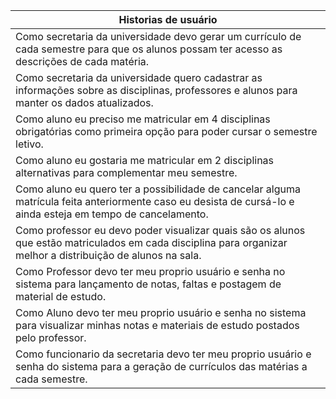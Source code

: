 | Historias de usuário  |
| ------------------- |
|  Como secretaria da universidade  devo gerar um currículo de  cada semestre para que os alunos possam ter acesso as descrições de cada matéria.  |
|  Como secretaria da universidade  quero cadastrar as informações sobre as disciplinas, professores e alunos para manter os dados atualizados.  |
|  Como aluno eu preciso me matricular em 4 disciplinas obrigatórias como primeira opção para poder cursar o semestre letivo.  |
|  Como aluno eu gostaria me matricular em 2 disciplinas alternativas para complementar meu semestre.  |
|  Como aluno eu quero ter a possibilidade de cancelar alguma matrícula feita anteriormente caso eu desista de cursá-lo e ainda esteja em tempo de cancelamento.  |
|  Como professor eu devo poder visualizar quais são os alunos que estão matriculados em cada disciplina para organizar melhor a distribuição de alunos na sala.  |
|  Como Professor devo ter meu proprio usuário e senha no sistema para lançamento de notas, faltas e postagem de material de estudo.  |
|  Como Aluno devo ter meu proprio usuário e senha no sistema para visualizar minhas notas e materiais de estudo postados pelo professor.  |
|  Como funcionario da secretaria devo ter meu proprio usuário e senha do sistema para a geração de currículos das matérias a cada semestre.  |